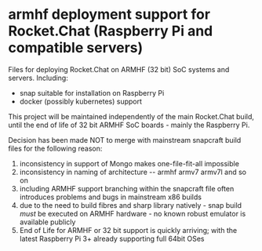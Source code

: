 # armhf deployment support for Rocket.Chat  (Raspberry Pi and compatible servers)

Files for deploying Rocket.Chat on ARMHF (32 bit) SoC systems and servers.   Including:

* snap suitable for installation on Raspberry Pi
* docker (possibly kubernetes) support 

This project will be maintained independently of the main Rocket.Chat build, until the end of life of 32 bit ARMHF SoC boards - mainly the Raspberry Pi.

Decision has been made NOT to merge with mainstream snapcraft build files for the following reason:

1) inconsistency in support of Mongo makes one-file-fit-all impossible
2) inconsistency in naming of architecture --  armhf  armv7  armv7l and so on
3) including ARMHF support branching within the snapcraft file often introduces problems and bugs in mainstream x86 builds
4) due to the need to build fibres and sharp library natively - snap build *must* be executed on ARMHF hardware - no known robust emulator is available publicly 
5) End of Life for ARMHF or 32 bit support is quickly arriving; with the latest Raspberry Pi 3+ already supporting full 64bit OSes

